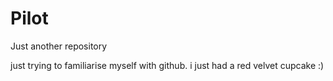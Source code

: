 # Pilot
Just another repository

just trying to familiarise myself with github.
i just had a red velvet cupcake :)

